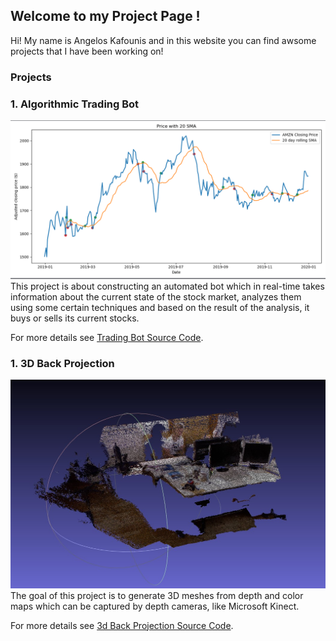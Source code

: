 ## Welcome to my Project Page !

Hi! My name is Angelos Kafounis and in this website you can find awsome projects that I have been working on!

### Projects

### 1. Algorithmic Trading Bot
![](AmazonMockTrading.png)
This project is about constructing an automated bot which in real-time takes information about the current state of the stock market, analyzes them using some certain techniques and based on the result of the analysis, it buys or sells its current stocks. 

For more details see [Trading Bot Source Code](https://akafounis.github.io/Algo-Trading-Bot/).

### 1. 3D Back Projection
![](3DBack.jpg)
The goal of this project is to generate 3D meshes from depth and color maps which can be captured by depth cameras, like Microsoft Kinect.

For more details see [3d Back Projection Source Code](https://akafounis.github.io/Algo-Trading-Bot/).


